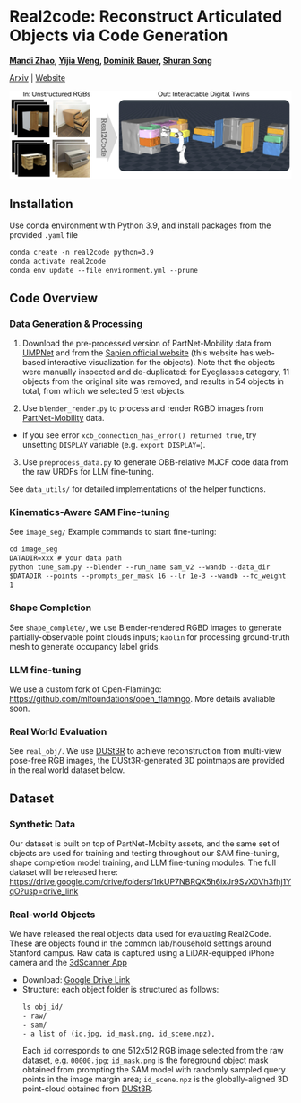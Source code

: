 # Real2code: Reconstruct Articulated Objects via Code Generation
**[Mandi Zhao](https://mandizhao.github.io/), [Yijia Weng](https://yijiaweng.github.io/), [Dominik Bauer](https://dornik.github.io/), [Shuran Song](https://shurans.github.io/)**

[Arxiv](https://arxiv.org/abs/2406.08474) | [Website](https://real2code.github.io/)

 
<img src="real2code-teaser-pic.jpg" alt="teaser" width="800"/>

## Installation
Use conda environment with Python 3.9, and install packages from the provided `.yaml` file
```
conda create -n real2code python=3.9
conda activate real2code
conda env update --file environment.yml --prune
```


## Code Overview
### Data Generation & Processing  
1. Download the pre-processed version of PartNet-Mobility data from [UMPNet](https://github.com/real-stanford/umpnet) and from the [Sapien official website](https://sapien.ucsd.edu/browse) (this website has web-based interactive visualization for the objects). 
Note that the objects were manually inspected and de-duplicated: for Eyeglasses category, 11 objects from the original site was removed, and results in 54 objects in total, from which we selected 5 test objects.

2. Use `blender_render.py` to process and render RGBD images from [PartNet-Mobility](https://sapien.ucsd.edu/browse) data. 
  - If you see error `xcb_connection_has_error() returned true`, try unsetting `DISPLAY` variable (e.g. `export DISPLAY=`).

3. Use `preprocess_data.py` to generate OBB-relative MJCF code data from the raw URDFs for LLM fine-tuning.  

See `data_utils/` for detailed implementations of the helper functions. 

### Kinematics-Aware SAM Fine-tuning 
See `image_seg/`
Example commands to start fine-tuning:
```
cd image_seg 
DATADIR=xxx # your data path
python tune_sam.py --blender --run_name sam_v2 --wandb --data_dir $DATADIR --points --prompts_per_mask 16 --lr 1e-3 --wandb --fc_weight 1
```

### Shape Completion 
See `shape_complete/`, we use Blender-rendered RGBD images to generate partially-observable point clouds inputs; `kaolin` for processing ground-truth mesh to generate occupancy label grids. 

### LLM fine-tuning
We use a custom fork of Open-Flamingo: https://github.com/mlfoundations/open_flamingo. More details avaliable soon.

### Real World Evaluation
See `real_obj/`. We use [DUSt3R](https://github.com/naver/dust3r) to achieve reconstruction from multi-view pose-free RGB images, the DUSt3R-generated 3D pointmaps are provided in the real world dataset below. 

## Dataset 
### Synthetic Data
Our dataset is built on top of PartNet-Mobilty assets, and the same set of objects are used for training and testing throughout our SAM fine-tuning, shape completion model training, and LLM fine-tuning modules. The full dataset will be released here: https://drive.google.com/drive/folders/1rkUP7NBRQX5h6ixJr9SvX0Vh3fhj1YqO?usp=drive_link 

### Real-world Objects
We have released the real objects data used for evaluating Real2Code. These are objects found in the common lab/household settings around Stanford campus. Raw data is captured using a LiDAR-equipped iPhone camera and the [3dScanner App](https://apps.apple.com/us/app/3d-scanner-app/id1419913995)
- Download: [Google Drive Link](https://drive.google.com/drive/folders/1LSjpatlAzTXxOUcwbGjZR_ST7aeUEjn2?usp=drive_link)
- Structure: each object folder is structured as follows:
  ```
  ls obj_id/
  - raw/
  - sam/
  - a list of (id.jpg, id_mask.png, id_scene.npz),
  ```
  Each `id` corresponds to one 512x512 RGB image selected from the raw dataset, e.g. `00000.jpg`; `id_mask.png` is the foreground object mask obtained from prompting the SAM model with randomly sampled query points in the image margin area; `id_scene.npz` is the globally-aligned 3D point-cloud obtained from [DUSt3R](https://github.com/naver/dust3r). 

